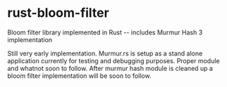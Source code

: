 rust-bloom-filter
=================

Bloom filter library implemented in Rust -- includes Murmur Hash 3 implementation 


Still very early implementation. Murmur.rs is setup as a stand alone application currently
for testing and debugging purposes. Proper module and whatnot soon to follow. After murmur
hash module is cleaned up a bloom filter implementation will be soon to follow.
